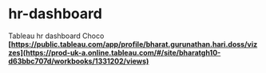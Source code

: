 # hr-dashboard
Tableau hr dashboard Choco
**[https://public.tableau.com/app/profile/bharat.gurunathan.hari.doss/vizzes](https://prod-uk-a.online.tableau.com/#/site/bharatgh10-d63bbc707d/workbooks/1331202/views)**
